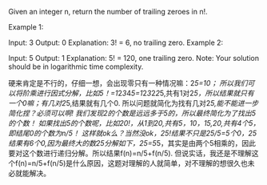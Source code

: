 Given an integer n, return the number of trailing zeroes in n!.

Example 1:

Input: 3
Output: 0
Explanation: 3! = 6, no trailing zero.
Example 2:

Input: 5
Output: 1
Explanation: 5! = 120, one trailing zero.
Note: Your solution should be in logarithmic time complexity.




硬来肯定是不行的，仔细一想，会出现零只有一种情况嘛：2*5=10；
所以我们可以将阶乘进行因式分解，比如5！=1*2*3*4*5=1*2*3*2*2*5,共有1对2*5，所以结果就只有一个0嘛；有几对2*5,结果就有几个0.
所以问题就简化为找有几对2*5,能不能进一步简化捏？必须可以啊!
我们发现2的个数是远远多于5的，所以最终简化为了找出5的个数！
如果找出5的个数呢，比如20!，从1到20,共有5，10，15,20,共有4个5，即结尾0的个数为n/5！
这样就ok么？当然没ok，25!结果不只是25/5=5个0，25结果有6个0,因为最终大的数25分解如下，25=5*5，其实是由两个5相乘的，因此要对这个数进行递归分解。所以结果f(n)=n/5+f(n/5).
但说实话，我还是不理解这个f(n)=n/5+f(n/5)是什么原因，这题对理解的人就简单，对不理解的想很久也未必就能解决。
